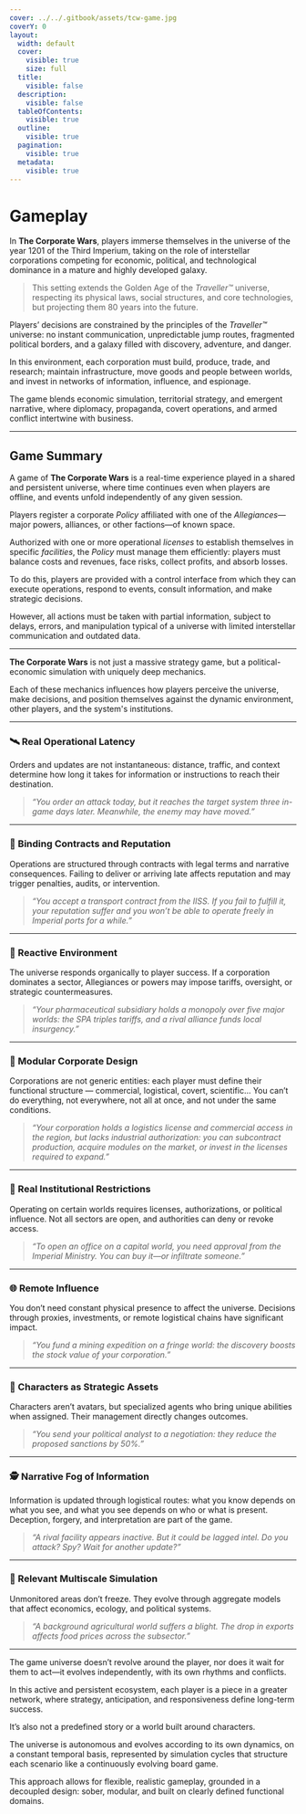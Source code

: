 ```yaml
---
cover: ../../.gitbook/assets/tcw-game.jpg
coverY: 0
layout:
  width: default
  cover:
    visible: true
    size: full
  title:
    visible: false
  description:
    visible: false
  tableOfContents:
    visible: true
  outline:
    visible: true
  pagination:
    visible: true
  metadata:
    visible: true
---
```


# Gameplay

In **The Corporate Wars**, players immerse themselves in the universe of the year 1201 of the Third Imperium, taking on the role of interstellar corporations competing for economic, political, and technological dominance in a mature and highly developed galaxy.

> This setting extends the Golden Age of the *Traveller™* universe, respecting its physical laws, social structures, and core technologies, but projecting them 80 years into the future.

Players’ decisions are constrained by the principles of the *Traveller™* universe: no instant communication, unpredictable jump routes, fragmented political borders, and a galaxy filled with discovery, adventure, and danger.

In this environment, each corporation must build, produce, trade, and research; maintain infrastructure, move goods and people between worlds, and invest in networks of information, influence, and espionage.

The game blends economic simulation, territorial strategy, and emergent narrative, where diplomacy, propaganda, covert operations, and armed conflict intertwine with business.

***

## Game Summary

A game of **The Corporate Wars** is a real-time experience played in a shared and persistent universe, where time continues even when players are offline, and events unfold independently of any given session.

Players register a corporate _Policy_ affiliated with one of the _Allegiances_—major powers, alliances, or other factions—of known space.

Authorized with one or more operational _licenses_ to establish themselves in specific _facilities_, the _Policy_ must manage them efficiently: players must balance costs and revenues, face risks, collect profits, and absorb losses.

To do this, players are provided with a control interface from which they can execute operations, respond to events, consult information, and make strategic decisions.

However, all actions must be taken with partial information, subject to delays, errors, and manipulation typical of a universe with limited interstellar communication and outdated data.

***

**The Corporate Wars** is not just a massive strategy game, but a political-economic simulation with uniquely deep mechanics.

Each of these mechanics influences how players perceive the universe, make decisions, and position themselves against the dynamic environment, other players, and the system's institutions.

***

### 🛰️ Real Operational Latency

Orders and updates are not instantaneous: distance, traffic, and context determine how long it takes for information or instructions to reach their destination.

> *“You order an attack today, but it reaches the target system three in-game days later. Meanwhile, the enemy may have moved.”*

***

### 🧾 Binding Contracts and Reputation

Operations are structured through contracts with legal terms and narrative consequences. Failing to deliver or arriving late affects reputation and may trigger penalties, audits, or intervention.

> *“You accept a transport contract from the IISS. If you fail to fulfill it, your reputation suffer and you won’t be able to operate freely in Imperial ports for a while.”*

***

### 🧠 Reactive Environment

The universe responds organically to player success. If a corporation dominates a sector, Allegiances or powers may impose tariffs, oversight, or strategic countermeasures.

> *“Your pharmaceutical subsidiary holds a monopoly over five major worlds: the SPA triples tariffs, and a rival alliance funds local insurgency.”*

***

### 🧩 Modular Corporate Design

Corporations are not generic entities: each player must define their functional structure — commercial, logistical, covert, scientific... You can’t do everything, not everywhere, not all at once, and not under the same conditions.

> *“Your corporation holds a logistics license and commercial access in the region, but lacks industrial authorization: you can subcontract production, acquire modules on the market, or invest in the licenses required to expand.”*

***

### 🛂 Real Institutional Restrictions

Operating on certain worlds requires licenses, authorizations, or political influence. Not all sectors are open, and authorities can deny or revoke access.

> *“To open an office on a capital world, you need approval from the Imperial Ministry. You can buy it—or infiltrate someone.”*

***

### 🌐 Remote Influence

You don’t need constant physical presence to affect the universe. Decisions through proxies, investments, or remote logistical chains have significant impact.

> *“You fund a mining expedition on a fringe world: the discovery boosts the stock value of your corporation.”*

***

### 👤 Characters as Strategic Assets

Characters aren’t avatars, but specialized agents who bring unique abilities when assigned. Their management directly changes outcomes.

> *“You send your political analyst to a negotiation: they reduce the proposed sanctions by 50%.”*

***

### 🕵️ Narrative Fog of Information

Information is updated through logistical routes: what you know depends on what you see, and what you see depends on who or what is present. Deception, forgery, and interpretation are part of the game.

> *“A rival facility appears inactive. But it could be lagged intel. Do you attack? Spy? Wait for another update?”*

***

### 🧬 Relevant Multiscale Simulation

Unmonitored areas don’t freeze. They evolve through aggregate models that affect economics, ecology, and political systems.

> *“A background agricultural world suffers a blight. The drop in exports affects food prices across the subsector.”*

***

The game universe doesn’t revolve around the player, nor does it wait for them to act—it evolves independently, with its own rhythms and conflicts.

In this active and persistent ecosystem, each player is a piece in a greater network, where strategy, anticipation, and responsiveness define long-term success.

It’s also not a predefined story or a world built around characters.

The universe is autonomous and evolves according to its own dynamics, on a constant temporal basis, represented by simulation cycles that structure each scenario like a continuously evolving board game.

This approach allows for flexible, realistic gameplay, grounded in a decoupled design: sober, modular, and built on clearly defined functional domains.
